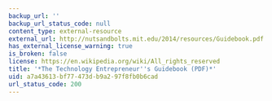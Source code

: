 ```yaml
---
backup_url: ''
backup_url_status_code: null
content_type: external-resource
external_url: http://nutsandbolts.mit.edu/2014/resources/Guidebook.pdf
has_external_license_warning: true
is_broken: false
license: https://en.wikipedia.org/wiki/All_rights_reserved
title: '*The Technology Entrepreneur''s Guidebook (PDF)*'
uid: a7a43613-bf77-473d-b9a2-97f8fb0b6cad
url_status_code: 200
---
```

